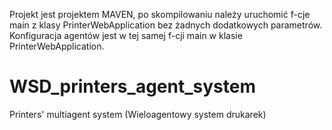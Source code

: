 Projekt jest projektem MAVEN, po skompilowaniu należy uruchomić f-cje main z klasy PrinterWebApplication bez żadnych dodatkowych parametrów. Konfiguracja agentów jest w tej samej f-cji main w klasie PrinterWebApplication.

# WSD_printers_agent_system
Printers' multiagent system (Wieloagentowy system drukarek)
